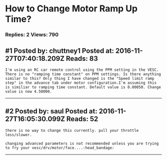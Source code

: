 # How to Change Motor Ramp Up Time?

### Replies: 2 Views: 790

## \#1 Posted by: chuttney1 Posted at: 2016-11-27T07:40:18.209Z Reads: 83

```
I'm using an RC car remote control using the PPM setting in the VESC. There is no "ramping time constant" on PPM settings. Is there anything similar to this? Only thing I have changed is the "Speed limit ramp step" in the advance tab under motor configuration.I'm assuming this is similiar to ramping time constant. Default value is 0.00050. Change value is now 4.50000.
```

---
## \#2 Posted by: saul Posted at: 2016-11-27T16:05:30.099Z Reads: 52

```
there is no way to change this currently. pull your throttle less/slower.

changing advanced parameters is not recommended unless you are trying to fry your vesc/drv/motor/face....:head_bandage:
```

---
